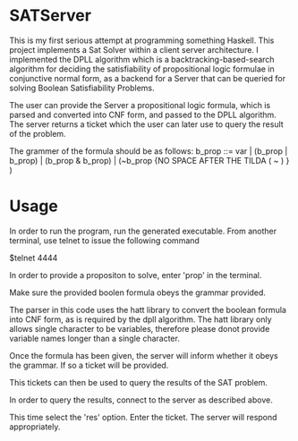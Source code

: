 # SATServer

This is my first serious attempt at programming something Haskell. This project implements a Sat Solver within a client server architecture. I implemented the DPLL algorithm which is a backtracking-based-search algorithm for deciding the
satisfiability of propositional logic formulae in conjunctive normal form, as a backend for a Server that
can be queried for solving Boolean Satisfiability Problems. 

The user can provide the Server a propositional logic formula, which is parsed and converted into CNF form, and passed to the DPLL algorithm. The server returns a ticket which the user can later use to query the result of the problem.

The grammer of the formula should be as follows: 
b_prop ::= var | (b_prop | b_prop) | (b_prop & b_prop) | (~b_prop {NO SPACE AFTER THE TILDA ( ~ ) } )

# Usage

In order to run the program, run the generated executable. 
From another terminal, use telnet to issue the following command

$telnet <ip> 4444

In order to provide a propositon to solve, enter 'prop' in the terminal.

Make sure the provided boolen formula obeys the grammar provided.

The parser in this code uses the hatt library to convert the boolean formula into CNF form, as is required by the dpll algorithm.
The hatt library only allows single character to be variables, therefore please donot provide variable names longer than a single character.

Once the formula has been given, the server will inform whether it obeys the grammar. If so a ticket will be provided.

This tickets can then be used to query the results of the SAT problem.

In order to query the results, connect to the server as described above.

This time select the 'res' option. Enter the ticket. The server will respond appropriately.
